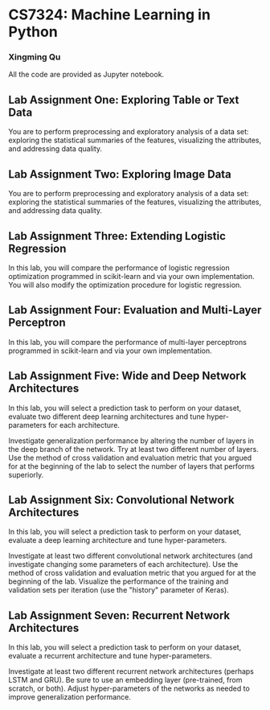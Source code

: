 # CS7324: Machine Learning in Python
### Xingming Qu

All the code are provided as Jupyter notebook.


## Lab Assignment One: Exploring Table or Text Data 
You are to perform preprocessing and exploratory analysis of a data set: exploring the statistical summaries of the features, visualizing the attributes, and addressing data quality.


## Lab Assignment Two: Exploring Image Data 
You are to perform preprocessing and exploratory analysis of a data set: exploring the statistical summaries of the features, visualizing the attributes, and addressing data quality. 




## Lab Assignment Three: Extending Logistic Regression 
In this lab, you will compare the performance of logistic regression optimization programmed in scikit-learn and via your own implementation. You will also modify the optimization procedure for logistic regression. 



## Lab Assignment Four: Evaluation and Multi-Layer Perceptron 
In this lab, you will compare the performance of multi-layer perceptrons programmed in scikit-learn and via your own implementation. 



## Lab Assignment Five: Wide and Deep Network Architectures
In this lab, you will select a prediction task to perform on your dataset, evaluate two different deep learning architectures and tune hyper-parameters for each architecture. 

Investigate generalization performance by altering the number of layers in the deep branch of the network. Try at least two different number of layers. Use the method of cross validation and evaluation metric that you argued for at the beginning of the lab to select the number of layers that performs superiorly. 

## Lab Assignment Six: Convolutional Network Architectures
In this lab, you will select a prediction task to perform on your dataset, evaluate a deep learning architecture and tune hyper-parameters.

Investigate at least two different convolutional network architectures (and investigate changing some parameters of each architecture). Use the method of cross validation and evaluation metric that you argued for at the beginning of the lab. Visualize the performance of the training and validation sets per iteration (use the "history" parameter of Keras).

## Lab Assignment Seven: Recurrent Network Architectures
In this lab, you will select a prediction task to perform on your dataset, evaluate a recurrent architecture and tune hyper-parameters. 

Investigate at least two different recurrent network architectures (perhaps LSTM and GRU). Be sure to use an embedding layer (pre-trained, from scratch, or both). Adjust hyper-parameters of the networks as needed to improve generalization performance. 